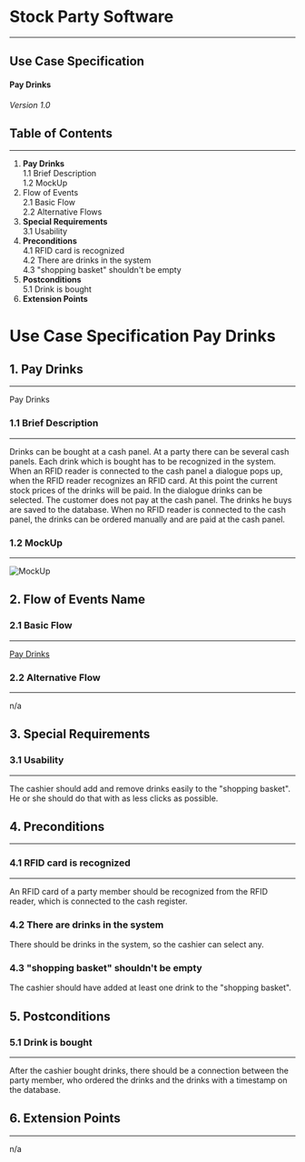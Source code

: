 # Stock Party Software #
---
## Use Case Specification ##
#### Pay Drinks ####
 
*Version 1.0*   
    


## Table of Contents ##
---
1. **Pay Drinks**         
1.1 Brief Description     
1.2 MockUp       
2. Flow of Events    
2.1 Basic Flow     
2.2 Alternative Flows    
3. **Special Requirements**    
3.1 Usability              
4. **Preconditions**        
4.1 RFID card is recognized     
4.2 There are drinks in the system     
4.3 "shopping basket" shouldn't be empty     
5. **Postconditions**     
5.1 Drink is bought
6. **Extension Points**


# Use Case Specification Pay Drinks #

## 1.  Pay Drinks ##
---
Pay Drinks    

### 1.1  Brief Description ###
---
Drinks can be bought at a cash panel. At a party there can be several cash panels. Each drink which is bought has to be recognized in the system. When an RFID reader is connected to the cash panel a dialogue pops up, when the RFID reader recognizes an RFID card. At this point the current stock prices of the drinks will be paid. In the dialogue drinks can be selected. The customer does not pay at the cash panel. The drinks he buys are saved to the database.
When no RFID reader is connected to the cash panel, the drinks can be ordered manually and are paid at the cash panel.   
### 1.2  MockUp ###
---
![MockUp](https://bytebucket.org/stockings/projectmanagement/raw/master/useCases/cashregister.png)

## 2. Flow of Events Name ##
### 2.1 Basic Flow ###
---
[Pay Drinks](https://bytebucket.org/stockings/projectmanagement/raw/master/useCases/payDrinksFlow.pdf)     

### 2.2 Alternative Flow ###
---
n/a    
    
## 3. Special Requirements ##
### 3.1 Usability ###
---
The cashier should add and remove drinks easily to the "shopping basket". He or she should do that with as less clicks as possible.

## 4. Preconditions ##
---

### 4.1 RFID card is recognized ###
---
An RFID card of a party member should be recognized from the RFID reader, which is connected to the cash register.

### 4.2 There are drinks in the system ###
There should be drinks in the system, so the cashier can select any.

### 4.3 "shopping basket" shouldn't be empty ###
The cashier should have added at least one drink to the "shopping basket".

## 5. Postconditions ##
### 5.1 Drink is bought ###
---
After the cashier bought drinks, there should be a connection between the party member, who ordered the drinks and the drinks with a timestamp on the database.

## 6. Extension Points ##
---
n/a
    